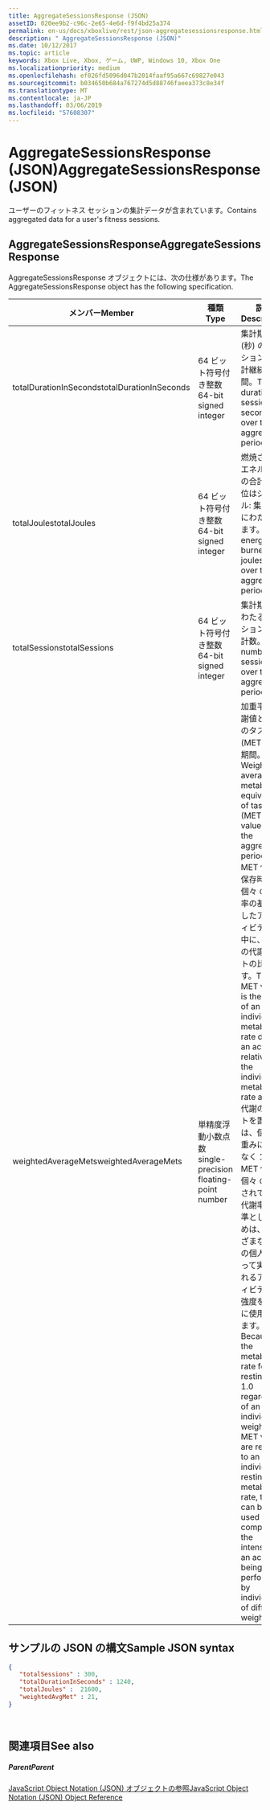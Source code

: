 ```yaml
---
title: AggregateSessionsResponse (JSON)
assetID: 020ee9b2-c96c-2e65-4e6d-f9f4bd25a374
permalink: en-us/docs/xboxlive/rest/json-aggregatesessionsresponse.html
description: " AggregateSessionsResponse (JSON)"
ms.date: 10/12/2017
ms.topic: article
keywords: Xbox Live, Xbox, ゲーム, UWP, Windows 10, Xbox One
ms.localizationpriority: medium
ms.openlocfilehash: ef026fd5096d047b2014faaf95a667c69827e043
ms.sourcegitcommit: b034650b684a767274d5d88746faeea373c8e34f
ms.translationtype: MT
ms.contentlocale: ja-JP
ms.lasthandoff: 03/06/2019
ms.locfileid: "57608307"
---
```

# <a name="aggregatesessionsresponse-json"></a><span data-ttu-id="1eb53-104">AggregateSessionsResponse (JSON)</span><span class="sxs-lookup"><span data-stu-id="1eb53-104">AggregateSessionsResponse (JSON)</span></span>
<span data-ttu-id="1eb53-105">ユーザーのフィットネス セッションの集計データが含まれています。</span><span class="sxs-lookup"><span data-stu-id="1eb53-105">Contains aggregated data for a user's fitness sessions.</span></span> 
<a id="ID4EN"></a>

 
## <a name="aggregatesessionsresponse"></a><span data-ttu-id="1eb53-106">AggregateSessionsResponse</span><span class="sxs-lookup"><span data-stu-id="1eb53-106">AggregateSessionsResponse</span></span>
 
<span data-ttu-id="1eb53-107">AggregateSessionsResponse オブジェクトには、次の仕様があります。</span><span class="sxs-lookup"><span data-stu-id="1eb53-107">The AggregateSessionsResponse object has the following specification.</span></span>
 
| <span data-ttu-id="1eb53-108">メンバー</span><span class="sxs-lookup"><span data-stu-id="1eb53-108">Member</span></span>| <span data-ttu-id="1eb53-109">種類</span><span class="sxs-lookup"><span data-stu-id="1eb53-109">Type</span></span>| <span data-ttu-id="1eb53-110">説明</span><span class="sxs-lookup"><span data-stu-id="1eb53-110">Description</span></span>| 
| --- | --- | --- | 
| <span data-ttu-id="1eb53-111">totalDurationInSeconds</span><span class="sxs-lookup"><span data-stu-id="1eb53-111">totalDurationInSeconds</span></span>| <span data-ttu-id="1eb53-112">64 ビット符号付き整数</span><span class="sxs-lookup"><span data-stu-id="1eb53-112">64-bit signed integer</span></span>| <span data-ttu-id="1eb53-113">集計期間 (秒) のセッションの合計継続時間。</span><span class="sxs-lookup"><span data-stu-id="1eb53-113">Total duration of sessions in seconds over the aggregation period.</span></span>| 
| <span data-ttu-id="1eb53-114">totalJoules</span><span class="sxs-lookup"><span data-stu-id="1eb53-114">totalJoules</span></span>| <span data-ttu-id="1eb53-115">64 ビット符号付き整数</span><span class="sxs-lookup"><span data-stu-id="1eb53-115">64-bit signed integer</span></span>| <span data-ttu-id="1eb53-116">燃焼されるエネルギーの合計: の単位はジュール: 集計期間にわたるします。</span><span class="sxs-lookup"><span data-stu-id="1eb53-116">Total energy burned—in joules—over the aggregation period.</span></span> | 
| <span data-ttu-id="1eb53-117">totalSessions</span><span class="sxs-lookup"><span data-stu-id="1eb53-117">totalSessions</span></span>| <span data-ttu-id="1eb53-118">64 ビット符号付き整数</span><span class="sxs-lookup"><span data-stu-id="1eb53-118">64-bit signed integer</span></span>| <span data-ttu-id="1eb53-119">集計期間にわたるセッションの合計数。</span><span class="sxs-lookup"><span data-stu-id="1eb53-119">Total number of sessions over the aggregation period.</span></span>| 
| <span data-ttu-id="1eb53-120">weightedAverageMets</span><span class="sxs-lookup"><span data-stu-id="1eb53-120">weightedAverageMets</span></span>| <span data-ttu-id="1eb53-121">単精度浮動小数点数</span><span class="sxs-lookup"><span data-stu-id="1eb53-121">single-precision floating-point number</span></span> | <span data-ttu-id="1eb53-122">加重平均代謝値と等価のタスク (MET) 集計期間。</span><span class="sxs-lookup"><span data-stu-id="1eb53-122">Weighted average metabolic equivalent of task (MET) value over the aggregation period.</span></span> <span data-ttu-id="1eb53-123">MET 値は、保存時の個々 の代謝率の基準としたアクティビティの中に、個々 の代謝レートの比率です。</span><span class="sxs-lookup"><span data-stu-id="1eb53-123">The MET value is the ratio of an individual's metabolic rate during an activity relative to the individual's metabolic rate at rest.</span></span> <span data-ttu-id="1eb53-124">代謝のレートを置くは、個々 の重みに関係なく 1.0 MET 値は、個々 の配置されている代謝率の基準としたためは、さまざまな重みの個人によって実行されるアクティビティの強度を比較に使用できます。</span><span class="sxs-lookup"><span data-stu-id="1eb53-124">Because the metabolic rate for resting is 1.0 regardless of an individual's weight, and MET values are relative to an individual's resting metabolic rate, they can be used to compare the intensity of an activity being performed by individuals of different weights.</span></span>| 
  
<a id="ID4ESC"></a>

 
## <a name="sample-json-syntax"></a><span data-ttu-id="1eb53-125">サンプルの JSON の構文</span><span class="sxs-lookup"><span data-stu-id="1eb53-125">Sample JSON syntax</span></span>
 

```json
{
   "totalSessions" : 300,
   "totalDurationInSeconds" : 1240,
   "totalJoules" :  21600,
   "weightedAvgMet" : 21,
}

    
```

  
<a id="ID4E2C"></a>

 
## <a name="see-also"></a><span data-ttu-id="1eb53-126">関連項目</span><span class="sxs-lookup"><span data-stu-id="1eb53-126">See also</span></span>
 
<a id="ID4E4C"></a>

 
##### <a name="parent"></a><span data-ttu-id="1eb53-127">Parent</span><span class="sxs-lookup"><span data-stu-id="1eb53-127">Parent</span></span> 

[<span data-ttu-id="1eb53-128">JavaScript Object Notation (JSON) オブジェクトの参照</span><span class="sxs-lookup"><span data-stu-id="1eb53-128">JavaScript Object Notation (JSON) Object Reference</span></span>](atoc-xboxlivews-reference-json.md)

   
